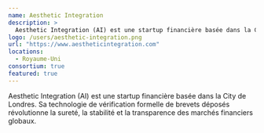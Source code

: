 ```yaml
---
name: Aesthetic Integration
description: >
  Aesthetic Integration (AI) est une startup financière basée dans la City de Londres
logo: /users/aesthetic-integration.png
url: "https://www.aestheticintegration.com"
locations:
  - Royaume-Uni
consortium: true
featured: true
---
```


Aesthetic Integration (AI) est une startup financière basée dans la City de Londres. Sa technologie de vérification formelle de brevets déposés révolutionne la sureté, la stabilité et la transparence des marchés financiers globaux.
